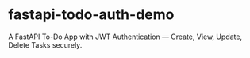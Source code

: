 # fastapi-todo-auth-demo
A FastAPI To-Do App with JWT Authentication — Create, View, Update, Delete Tasks securely.
